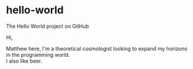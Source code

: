 # hello-world
The Hello World project on GitHub

Hi, 

Matthew here, I'm a theoretical cosmologist looking to expand my horizons in the programming world.  
I also like beer.
